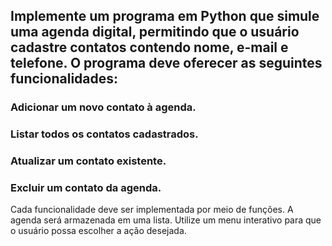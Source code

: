 ## Implemente um programa em Python que simule uma agenda digital, permitindo que o usuário cadastre contatos contendo nome, e-mail e telefone. O programa deve oferecer as seguintes funcionalidades:

### Adicionar um novo contato à agenda.

### Listar todos os contatos cadastrados.

### Atualizar um contato existente.

### Excluir um contato da agenda.

Cada funcionalidade deve ser implementada por meio de funções. A agenda será armazenada em uma lista. Utilize um menu interativo para que o usuário possa escolher a ação desejada.
